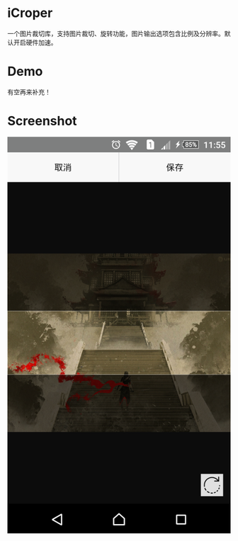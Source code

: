 # iCroper
一个图片裁切库，支持图片裁切、旋转功能，图片输出选项包含比例及分辨率。默认开启硬件加速。

# Demo
有空再来补充！

# Screenshot
![image](https://github.com/mingchaogui/iCroper/blob/master/screenshots/main.png)
